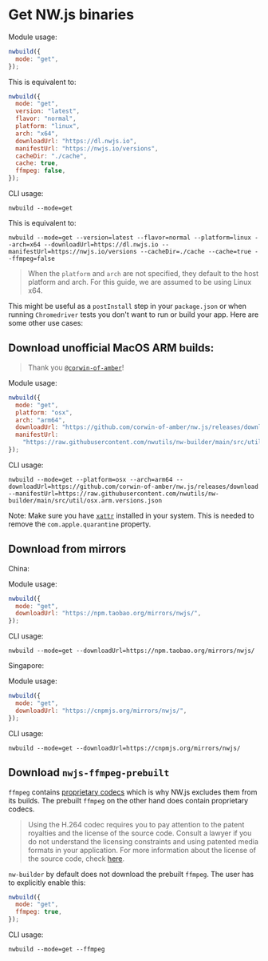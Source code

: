# Get NW.js binaries

Module usage:

```javascript
nwbuild({
  mode: "get",
});
```

This is equivalent to:

```javascript
nwbuild({
  mode: "get",
  version: "latest",
  flavor: "normal",
  platform: "linux",
  arch: "x64",
  downloadUrl: "https://dl.nwjs.io",
  manifestUrl: "https://nwjs.io/versions",
  cacheDir: "./cache",
  cache: true,
  ffmpeg: false,
});
```

CLI usage:

```shell
nwbuild --mode=get
```

This is equivalent to:

```shell
nwbuild --mode=get --version=latest --flavor=normal --platform=linux --arch=x64 --downloadUrl=https://dl.nwjs.io --manifestUrl=https://nwjs.io/versions --cacheDir=./cache --cache=true --ffmpeg=false
```

> When the `platform` and `arch` are not specified, they default to the host platform and arch. For this guide, we are assumed to be using Linux x64.

This might be useful as a `postInstall` step in your `package.json` or when running `Chromedriver` tests you don't want to run or build your app. Here are some other use cases:

## Download unofficial MacOS ARM builds:

> Thank you [`@corwin-of-amber`](https://github.com/corwin-of-amber/)!

Module usage:

```javascript
nwbuild({
  mode: "get",
  platform: "osx",
  arch: "arm64",
  downloadUrl: "https://github.com/corwin-of-amber/nw.js/releases/download",
  manifestUrl:
    "https://raw.githubusercontent.com/nwutils/nw-builder/main/src/util/osx.arm.versions.json",
});
```

CLI usage:

```shell
nwbuild --mode=get --platform=osx --arch=arm64 --downloadUrl=https://github.com/corwin-of-amber/nw.js/releases/download --manifestUrl=https://raw.githubusercontent.com/nwutils/nw-builder/main/src/util/osx.arm.versions.json
```

Note: Make sure you have [`xattr`](https://ss64.com/osx/xattr.html) installed in your system. This is needed to remove the `com.apple.quarantine` property.

## Download from mirrors

China:

Module usage:

```javascript
nwbuild({
  mode: "get",
  downloadUrl: "https://npm.taobao.org/mirrors/nwjs/",
});
```

CLI usage:

```shell
nwbuild --mode=get --downloadUrl=https://npm.taobao.org/mirrors/nwjs/
```

Singapore:

Module usage:

```javascript
nwbuild({
  mode: "get",
  downloadUrl: "https://cnpmjs.org/mirrors/nwjs/",
});
```

CLI usage:

```shell
nwbuild --mode=get --downloadUrl=https://cnpmjs.org/mirrors/nwjs/
```

## Download `nwjs-ffmpeg-prebuilt`

`ffmpeg` contains [proprietary codecs](https://nwjs.readthedocs.io/en/latest/For%20Developers/Enable%20Proprietary%20Codecs/#get-ffmpeg-binaries-from-the-community) which is why NW.js excludes them from its builds. The prebuilt `ffmpeg` on the other hand does contain proprietary codecs.

> Using the H.264 codec requires you to pay attention to the patent royalties and the license of the source code. Consult a lawyer if you do not understand the licensing constraints and using patented media formats in your application. For more information about the license of the source code, check [here](https://chromium.googlesource.com/chromium/third_party/ffmpeg.git/+/master/CREDITS.chromium).

`nw-builder` by default does not download the prebuilt `ffmpeg`. The user has to explicitly enable this:

```javascript
nwbuild({
  mode: "get",
  ffmpeg: true,
});
```

CLI usage:

```shell
nwbuild --mode=get --ffmpeg
```
